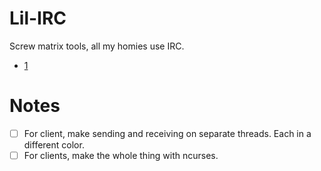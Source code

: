# Lil-IRC
Screw matrix tools, all my homies use IRC.

- [1](https://datatracker.ietf.org/doc/html/rfc2810)


# Notes

- [ ] For client, make sending and receiving on separate threads. Each in a different color.
- [ ] For clients, make the whole thing with ncurses.
